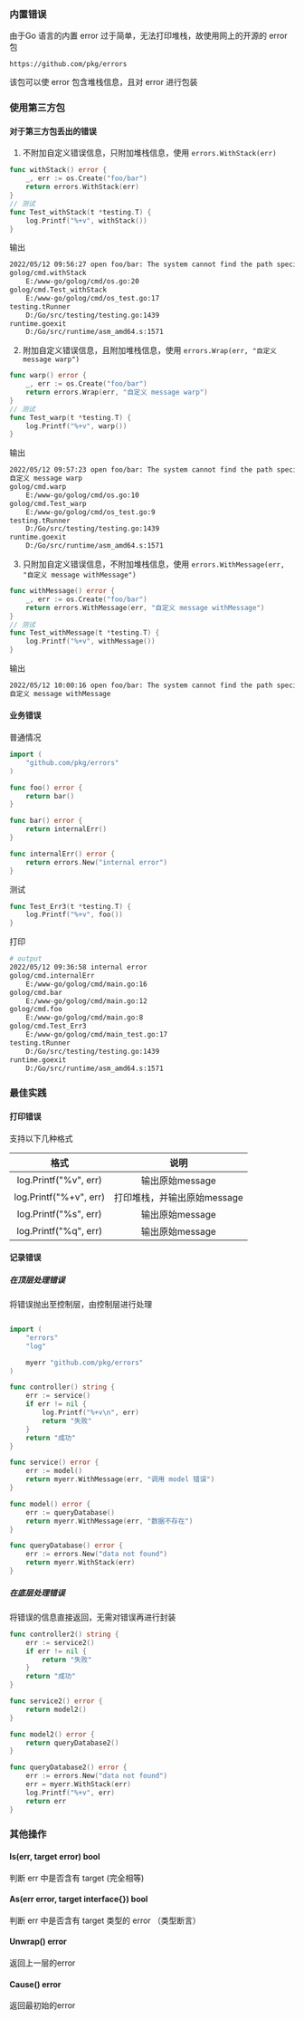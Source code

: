 ### 内置错误

由于Go 语言的内置 error 过于简单，无法打印堆栈，故使用网上的开源的 error 包

```
https://github.com/pkg/errors
```

该包可以使 error 包含堆栈信息，且对 error 进行包装

### 使用第三方包

#### 对于第三方包丢出的错误

1. 不附加自定义错误信息，只附加堆栈信息，使用 `errors.WithStack(err)`

```go
func withStack() error {
	_, err := os.Create("foo/bar")
	return errors.WithStack(err)
}
// 测试
func Test_withStack(t *testing.T) {
	log.Printf("%+v", withStack())
}
```

输出

```bash
2022/05/12 09:56:27 open foo/bar: The system cannot find the path specified.
golog/cmd.withStack
	E:/www-go/golog/cmd/os.go:20
golog/cmd.Test_withStack
	E:/www-go/golog/cmd/os_test.go:17
testing.tRunner
	D:/Go/src/testing/testing.go:1439
runtime.goexit
	D:/Go/src/runtime/asm_amd64.s:1571
```

2. 附加自定义错误信息，且附加堆栈信息，使用 `errors.Wrap(err, "自定义 message warp")`

```go
func warp() error {
	_, err := os.Create("foo/bar")
	return errors.Wrap(err, "自定义 message warp")
}
// 测试
func Test_warp(t *testing.T) {
	log.Printf("%+v", warp())
}
```

输出

```bash
2022/05/12 09:57:23 open foo/bar: The system cannot find the path specified.
自定义 message warp
golog/cmd.warp
	E:/www-go/golog/cmd/os.go:10
golog/cmd.Test_warp
	E:/www-go/golog/cmd/os_test.go:9
testing.tRunner
	D:/Go/src/testing/testing.go:1439
runtime.goexit
	D:/Go/src/runtime/asm_amd64.s:1571
```

3. 只附加自定义错误信息，不附加堆栈信息，使用 `errors.WithMessage(err, "自定义 message withMessage")`

```go
func withMessage() error {
	_, err := os.Create("foo/bar")
	return errors.WithMessage(err, "自定义 message withMessage")
}
// 测试
func Test_withMessage(t *testing.T) {
	log.Printf("%+v", withMessage())
}
```

输出

```bash
2022/05/12 10:00:16 open foo/bar: The system cannot find the path specified.
自定义 message withMessage
```

#### 业务错误

普通情况

```go
import (
	"github.com/pkg/errors"
)

func foo() error {
	return bar()
}

func bar() error {
	return internalErr()
}

func internalErr() error {
	return errors.New("internal error")
}
```

测试

```go
func Test_Err3(t *testing.T) {
	log.Printf("%+v", foo())
}
```

打印

```bash
# output
2022/05/12 09:36:58 internal error
golog/cmd.internalErr
	E:/www-go/golog/cmd/main.go:16
golog/cmd.bar
	E:/www-go/golog/cmd/main.go:12
golog/cmd.foo
	E:/www-go/golog/cmd/main.go:8
golog/cmd.Test_Err3
	E:/www-go/golog/cmd/main_test.go:17
testing.tRunner
	D:/Go/src/testing/testing.go:1439
runtime.goexit
	D:/Go/src/runtime/asm_amd64.s:1571

```

### 最佳实践

#### 打印错误

支持以下几种格式

|          格式          |            说明             |
| :--------------------: | :-------------------------: |
| log.Printf("%v", err)  |       输出原始message       |
| log.Printf("%+v", err) | 打印堆栈，并输出原始message |
| log.Printf("%s", err)  |       输出原始message       |
| log.Printf("%q", err)  |       输出原始message       |

#### 记录错误

##### 在顶层处理错误

将错误抛出至控制层，由控制层进行处理

```go

import (
	"errors"
	"log"

	myerr "github.com/pkg/errors"
)

func controller() string {
	err := service()
	if err != nil {
		log.Printf("%+v\n", err)
		return "失败"
	}
	return "成功"
}

func service() error {
	err := model()
	return myerr.WithMessage(err, "调用 model 错误")
}

func model() error {
	err := queryDatabase()
	return myerr.WithMessage(err, "数据不存在")
}

func queryDatabase() error {
	err := errors.New("data not found")
	return myerr.WithStack(err)
}
```

##### 在底层处理错误

将错误的信息直接返回，无需对错误再进行封装

```go
func controller2() string {
	err := service2()
	if err != nil {
		return "失败"
	}
	return "成功"
}

func service2() error {
	return model2()
}

func model2() error {
	return queryDatabase2()
}

func queryDatabase2() error {
	err := errors.New("data not found")
	err = myerr.WithStack(err)
	log.Printf("%+v", err)
	return err
}
```

### 其他操作

#### Is(err, target error) bool

判断 err 中是否含有 target (完全相等)

#### As(err error, target interface{}) bool

判断 err 中是否含有 target 类型的 error （类型断言）

#### Unwrap() error

返回上一层的error

#### Cause() error

返回最初始的error
